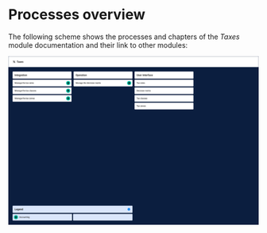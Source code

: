 # Processes overview

The following scheme shows the processes and chapters of the *Taxes* module documentation and their link to other modules:

![Taxes processes](../../Assets/Screenshots/Taxes/TaxesProcesses.png "[Taxes processes]")

